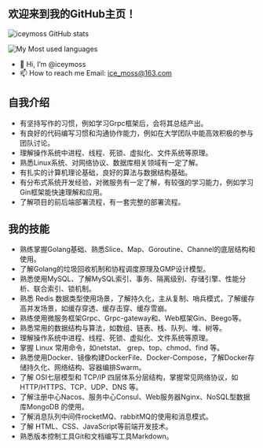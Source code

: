 
## 欢迎来到我的GitHub主页！

![iceymoss GitHub stats](https://github-readme-stats.vercel.app/api?username=iceymoss&show_icons=true&theme=tokyonight)

![My Most used languages](https://github-readme-stats.vercel.app/api/top-langs/?username=iceymoss&layout=compact&hide_border=true&langs_count=6&hide=html,css,CMake,Makefile,Blade,JavaScript,Less,C,SCSS,Dockerfile,shell)

- 👋 Hi, I’m @iceymoss
- 📫 How to reach me Email: ice_moss@163.com

## 自我介绍
* 有坚持写作的习惯，例如学习Grpc框架后，会将其总结产出。
* 有良好的代码编写习惯和沟通协作能力，例如在大学团队中能高效积极的参与团队讨论。
* 理解操作系统中进程、线程、死锁、虚拟化、文件系统等原理。
* 熟悉Linux系统、对网络协议、数据库相关领域有一定了解。
* 有扎实的计算机理论基础，良好的算法与数据结构基础。
* 有分布式系统开发经验，对微服务有一定了解，有较强的学习能力，例如学习Gin框架能快速理解和应用。
* 了解项目的前后端部署流程，有一套完整的部署流程。

## 我的技能
* 熟练掌握Golang基础、熟悉Slice、Map、Goroutine、Channel的底层结构和使用。
* 了解Golang的垃圾回收机制和协程调度原理及GMP设计模型。
* 熟悉使用MySQL、了解MySQL索引、事务、隔离级别、存储引擎、性能分析、联合索引、锁机制。
* 熟悉 Redis 数据类型使用场景，了解持久化，主从复制、哨兵模式，了解缓存高并发场景，如缓存穿透、缓存击穿、缓存雪崩。
* 熟练使用微服务框架Grpc、Grpc-gateway和、Web框架Gin、Beego等。
* 熟悉常用的数据结构与算法，如数组、链表、栈、队列、堆、树等。
* 理解操作系统中进程、线程、死锁、虚拟化、文件系统等原理。
* 掌握 Linux 常用命令，如netstat、 grep、top、chmod、find 等。
* 熟悉使用Docker、镜像构建DockerFile、Docker-Compose，了解Docker存储持久化、网络结构、容器编排Swarm。
* 了解 OSI七层模型和 TCP/IP 四层体系分层结构，掌握常见网络协议，如HTTP/HTTPS、TCP、UDP、DNS 等。
* 了解注册中心Nacos、服务中心Consul、Web服务器Nginx、NoSQL型数据库MongoDB 的使用。
* 了解消息队列中间件rocketMQ、rabbitMQ的使用和消息模式。
* 了解 HTML、CSS、JavaScript等前端开发技术。
* 熟悉版本控制工具Git和文档编写工具Markdown。

<!---
iceymoss/iceymoss is a ✨ special ✨ repository because its `README.md` (this file) appears on your GitHub profile.
You can click the Preview link to take a look at your changes.
--->
